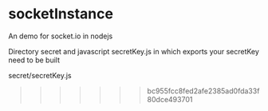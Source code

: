 # socketInstance
An demo for socket.io in nodejs

Directory secret and javascript secretKey.js in which exports your secretKey need to be built

secret/secretKey.js
>>>>>>> bc955fcc8fed2afe2385ad0fda33f80dce493701
